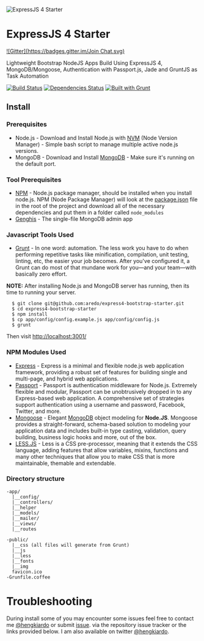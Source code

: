 ![ExpressJS 4 Starter](http://express4-bootstrap-starter.tukangslicing.net/apple-touch-icon-114-precomposed.png)

ExpressJS 4 Starter
==========================
[![Gitter](https://badges.gitter.im/Join Chat.svg)](https://gitter.im/aredo/express4-bootstrap-starter?utm_source=badge&utm_medium=badge&utm_campaign=pr-badge&utm_content=badge)


Lightweight Bootstrap NodeJS Apps Build Using ExpressJS 4, MongoDB/Mongoose, Authentication with Passport.js, Jade and GruntJS as Task Automation

[![Build Status](https://travis-ci.org/aredo/express4-bootstrap-starter.svg?branch=master)](https://travis-ci.org/aredo/express4-bootstrap-starter)
[![Dependencies Status](https://david-dm.org/aredo/express4-bootstrap-starter.png)](https://david-dm.org/aredo/express4-bootstrap-starter)
[![Built with Grunt](https://cdn.gruntjs.com/builtwith.png)](http://gruntjs.com/)

## Install

### Prerequisites
- Node.js - Download and Install Node.js with [NVM](https://github.com/creationix/nvm) (Node Version Manager) - Simple bash script to manage multiple active node.js versions.
- MongoDB - Download and Install [MongoDB](http://www.mongodb.org/) - Make sure it's running on the default port.

### Tool Prerequisites

- [NPM](https://npmjs.org) - Node.js package manager, should be installed when you install node.js. NPM (Node Package Manager) will look at the [package.json](https://github.com/jpotts18/mean-stack-relational/blob/master/package.json) file in the root of the project and download all of the necessary dependencies and put them in a folder called ```node_modules```
- [Genghis](http://genghisapp.com/) - The single-file MongoDB admin app

### Javascript Tools Used
- [Grunt](http://gruntjs.com/) - In one word: automation. The less work you have to do when performing repetitive tasks like minification, compilation, unit testing, linting, etc, the easier your job becomes. After you've configured it, a Grunt can do most of that mundane work for you—and your team—with basically zero effort.


**NOTE:**
After installing  Node.js and MongoDB server has running, then its time to running your server.

```
  $ git clone git@github.com:aredo/express4-bootstrap-starter.git
  $ cd express4-bootstrap-starter
  $ npm install
  $ cp app/config/config.example.js app/config/config.js
  $ grunt
```

Then visit [http://localhost:3001/](http://localhost:3001/)


### NPM Modules Used
- [Express](http://expressjs.com/) - Express is a minimal and flexible node.js web application framework, providing a robust set of features for building single and multi-page, and hybrid web applications.
- [Passport](http://passportjs.org/) - Passport is authentication middleware for Node.js. Extremely flexible and modular, Passport can be unobtrusively dropped in to any Express-based web application. A comprehensive set of strategies support authentication using a username and password, Facebook, Twitter, and more.
- [Mongoose](mongoosejs.com/docs/api.html) - Elegant [MongoDB](http://www.mongodb.org/) object modeling for **Node.JS**. Mongoose provides a straight-forward, schema-based solution to modeling your application data and includes built-in type casting, validation, query building, business logic hooks and more, out of the box.
- [LESS.JS](http://lesscss.org/) - Less is a CSS pre-processor, meaning that it extends the CSS language, adding features that allow variables, mixins, functions and many other techniques that allow you to make CSS that is more maintainable, themable and extendable.


### Directory structure

```
-app/
  |__config/
  |__controllers/
  |__helper
  |__models/
  |__mailer/
  |__views/
  |__routes

-public/
  |__css (all files will generate from Grunt)
  |__js
  |__less
  |__fonts
  |__img
  favicon.ico
-Grunfile.coffee
```


# Troubleshooting

During install some of you may encounter some issues feel free to contact me [@hengkiardo](http://twitter.com/hengkiardo) or submit [issue](https://github.com/aredo/express4-bootstrap-starter/issues). via the repository issue tracker or the links provided below. I am also available on twitter [@hengkiardo](http://twitter.com/hengkiardo).
